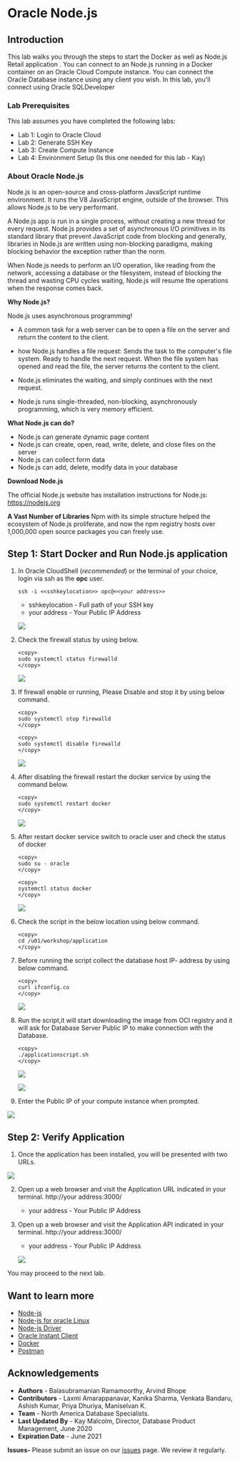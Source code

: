 # Oracle Node.js 

## Introduction

This lab walks you through the steps to start the Docker as well as Node.js Retail application .
You can connect to an Node.js running in a Docker container on an Oracle Cloud Compute instance. You can connect the Oracle Database instance using any client you wish. In this lab, you'll connect using Oracle SQLDeveloper

### Lab Prerequisites

This lab assumes you have completed the following labs:
- Lab 1: Login to Oracle Cloud
- Lab 2: Generate SSH Key
- Lab 3: Create Compute Instance
- Lab 4: Environment Setup (Is this one needed for this lab - Kay)

### About Oracle Node.js 

Node.js is an open-source and cross-platform JavaScript runtime environment. It runs the V8 JavaScript engine, outside of the browser. This allows Node.js to be very performant.

A Node.js app is run in a single process, without creating a new thread for every request. Node.js provides a set of asynchronous I/O primitives in its standard library that prevent JavaScript code from blocking and generally, libraries in Node.js are written using non-blocking paradigms, making blocking behavior the exception rather than the norm. 

When Node.js needs to perform an I/O operation, like reading from the network, accessing a database or the filesystem, instead of blocking the thread and wasting CPU cycles waiting, Node.js will resume the operations when the response comes back.

 [](youtube:zQtRwTOwisI)

**Why Node.js?**

  Node.js uses asynchronous programming!
-	A common task for a web server can be to open a file on the server and return the content to the client.
-	how Node.js handles a file request:
	     Sends the task to the computer's file system.
         Ready to handle the next request.
         When the file system has opened and read the file, the server returns the content to the client.
         
-	Node.js eliminates the waiting, and simply continues with the next request.
-	Node.js runs single-threaded, non-blocking, asynchronously programming, which is very memory efficient.

**What Node.js can do?**
-	Node.js can generate dynamic page content
-	Node.js can create, open, read, write, delete, and close files on the server
-	Node.js can collect form data
-	Node.js can add, delete, modify data in your database

**Download Node.js**

   The official Node.js website has installation instructions for Node.js: https://nodejs.org

**A Vast Number of Libraries**
   Npm with its simple structure helped the ecosystem of Node.js proliferate, and now the npm registry hosts over 1,000,000 open source packages you can freely use.  

## Step 1: Start Docker and Run Node.js application

1. In Oracle CloudShell (*recommended*) or the terminal of your choice, login via ssh as the **opc** user.  
 
      ````
      ssh -i <<sshkeylocation>> opc@<<your address>>
      ````

      - sshkeylocation - Full path of your SSH key
      - your address - Your Public IP Address

   ![](./images/systemctl-stop.png " ")

  
 1. Check the firewall status by using below.

    ````
    <copy>
    sudo systemctl status firewalld
    </copy>
    ````

    ![](./images/systemctl-status.png " ")
 
2. If firewall enable or running, Please Disable and stop it by using below command.
   
    ````
    <copy>
    sudo systemctl stop firewalld
    </copy>
    ````

    ````
    <copy>
    sudo systemctl disable firewalld
    </copy>
    ````

    ![](./images/nodejs1.png " ")

3. After disabling the firewall restart the docker service by using the command below.
     
    ````
    <copy>
    sudo systemctl restart docker
    </copy>
    ````
   ![](./images/systemctl-restart.png " ")


4. After restart docker service  switch to oracle user and check the status of docker 
        
    ````
    <copy>
    sudo su - oracle
    </copy>
    ````

    ````
    <copy>
    systemctl status docker
    </copy>
    ````
   ![](./images/systemctl-status-docker.png " ")

5. Check the script in the below location using below command.
   
    ````
    <copy>
    cd /u01/workshop/application
    </copy>
    ````
6. Before running the script collect the database host IP- address by using below command.
   
    ````
    <copy>
    curl ifconfig.co
    </copy>
    ````
   ![](./images/ifconfig.png " ")

7. Run the script,it will start downloading the image from OCI registry and it will ask for Database Server Public IP to make connection with the Database.

    ````
    <copy>
    ./applicationscript.sh
    </copy>
    ````
   ![](./images/appscript.png " ")

   ![](./images/appscript2.png " ")

8.  Enter the Public IP of your compute instance when prompted.
   
   ![](./images/appscript3.png " ")


## Step 2:  Verify Application 

1.  Once the application has been installed, you will be presented with two URLs. 

   ![](./images/appscript4.png " ")

2. Open up a web browser and visit the Application URL indicated in your terminal.   http://your address:3000/

      - your address - Your Public IP Address
  
3. Open up a web browser and visit the Application API indicated in your terminal.   http://your address:3000/
      - your address - Your Public IP Address

    ![](./images/env_nodejs.PNG " ") 

You may proceed to the next lab.

## Want to learn more

- [Node-js](https//nodejs.org/en/)
- [Node-js for oracle Linux](https//yum.oracle.com/oracle-linux-nodejs.html)  
- [Node-js Driver](https//oracle.github.io/node-oracledb/)
- [Oracle Instant Client](https//www.oracle.com/in/database/technologies/instant-client/downloads.html)
- [Docker](https//www.docker.com/)
- [Postman](https//www.postman.com/)

## Acknowledgements

- **Authors** - Balasubramanian Ramamoorthy, Arvind Bhope
- **Contributors** - Laxmi Amarappanavar, Kanika Sharma, Venkata Bandaru, Ashish Kumar, Priya Dhuriya, Maniselvan K.
- **Team** - North America Database Specialists.
- **Last Updated By** - Kay Malcolm, Director, Database Product Management, June 2020
- **Expiration Date** - June 2021   

**Issues-**
Please submit an issue on our [issues](https://github.com/oracle/learning-library/issues) page. We review it regularly.
      
